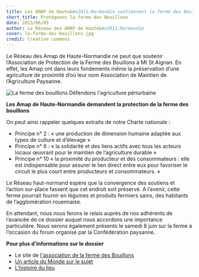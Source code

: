 ```yaml
---
title: Les AMAP de Haute&#x2011;Normandie soutiennent la ferme des Bouillons
short_title: Protégeons la ferme des Bouillons
date: 2013/06/05
author: Le Réseau des AMAP de Haute&#x2011;Normandie
cover: la-ferme-des-bouillons.jpg
credit: Creative commons
---
```


Le Réseau des Amap de Haute-Normandie ne peut que soutenir l’Association de Protection de la Ferme des Bouillons à Mt St Aignan. En effet, les Amap ont dans leurs fondements même la préservation d’une agriculture de proximité d’où leur nom Association de Maintien de l’Agriculture Paysanne.

![La ferme des bouillons]({{media_url}}la-ferme-des-bouillons.jpg)
<span class="legend">Défendons l'agriculture périurbaine</span>

**Les Amap de Haute-Normandie demandent la protection de la ferme des bouillons**

On peut ainsi rappeler quelques extraits de notre Charte nationale :

 - Principe n° 2 : « une production de dimension humaine adaptée aux types de culture et d’élevage »
 - Principe n° 6 : « la solidarité et des liens actifs avec tous les acteurs locaux œuvrant pour le maintien de l’agriculture durable »
 - Principe n° 10 « la proximité du producteur et des consommateurs : elle est indispensable pour assurer le lien direct entre eux pour favoriser le circuit le plus court entre producteurs et consommateurs. »

Le Réseau haut-normand espère que la convergence des soutiens et l’action sur-place fassent que cet endroit soit préservé. A l’avenir, cette ferme pourrait fournir en légumes et produits fermiers sains, des habitants de l’agglomération rouennaise.

En attendant, nous nous ferons le relais auprès de nos adhérents de l’avancée de ce dossier auquel nous accordons une importance particulière. Nous serons également présents le samedi 8 juin sur la ferme à l’occasion du forum organisé par la Confédération paysanne.


**Pour plus d’informations sur le dossier**
 - Le site de [l'association de la ferme des Bouillons](http://fermedesbouillons.blogspot.fr/)
 - [Un article du Monde sur le sujet](http://www.lemonde.fr/planete/article/2013/05/10/un-squat-contre-un-projet-de-zone-commerciale-pres-de-rouen_3175328_3244.html?xtmc=ferme_des_bouillons&;xtcr=3)
 - [L'histoire du lieu](http://fr.wikipedia.org/wiki/Ferme_des_Bouillons)